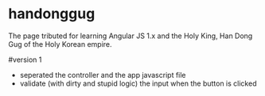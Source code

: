 # handonggug
The page tributed for learning Angular JS 1.x and the Holy King, Han Dong Gug of the Holy Korean empire.

#version 1
- seperated the controller and the app javascript file
- validate (with dirty and stupid logic) the input when the button is clicked
